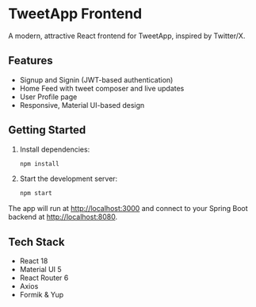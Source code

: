 # TweetApp Frontend

A modern, attractive React frontend for TweetApp, inspired by Twitter/X.

## Features
- Signup and Signin (JWT-based authentication)
- Home Feed with tweet composer and live updates
- User Profile page
- Responsive, Material UI-based design

## Getting Started

1. Install dependencies:
   ```bash
   npm install
   ```
2. Start the development server:
   ```bash
   npm start
   ```

The app will run at [http://localhost:3000](http://localhost:3000) and connect to your Spring Boot backend at [http://localhost:8080](http://localhost:8080).

## Tech Stack
- React 18
- Material UI 5
- React Router 6
- Axios
- Formik & Yup


